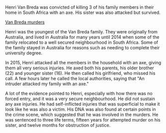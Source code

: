 Henri Van Breda was convicted of killing 3 of his family members in their home in South Africa with an axe. His sister was also attacked but survived.

[Van Breda murders](https://en.wikipedia.org/wiki/Van_Breda_murders)

Henri was the youngest of the Van Breda family. They were originally from Australia, and lived in Australia for many years until 2014 when some of the family relocated to a well secured neighbourhood in South Africa. Some of the family stayed in Australia for reasons such as needing to complete their university degree.

In 2015, Henri attacked all the members in the household with an axe, giving them all very serious injuries. He axed both his parents, his older brother (22) and younger sister (16). He then called his girlfriend, who missed his call. A few hours later he called the local authorities, saying that "An intruder attacked my family with an axe."

A lot of the evidence pointed to Henri, especially with how there was no forced entry, and it was a very secure neighbourhood. He did not sustain any axe injuries. He had self-inflicted injuries that was superficial to make it look like he was also a victim. His DNA was also found at certain points in the crime scene, which suggested that he was involved in the murders. He was sentenced to three life terms, fifteen years for attempted murder on his sister, and twelve months for obstruction of justice.